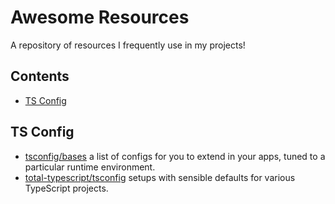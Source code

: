 # Awesome Resources

A repository of resources I frequently use in my projects!

## Contents

* [TS Config](#ts-config)

## TS Config

* [tsconfig/bases](https://github.com/tsconfig/bases) a list of configs for you to extend in your apps, tuned to a particular runtime environment.
* [total-typescript/tsconfig](https://github.com/total-typescript/tsconfig) setups with sensible defaults for various TypeScript projects.